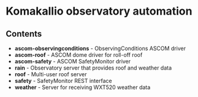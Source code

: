 # Komakallio observatory automation

## Contents

- **ascom-observingconditions** - ObservingConditions ASCOM driver
- **ascom-roof** - ASCOM dome driver for roll-off roof
- **ascom-safety** - ASCOM SafetyMonitor driver
- **rain** - Observatory server that provides roof and weather data
- **roof** - Multi-user roof server
- **safety** - SafetyMonitor REST interface
- **weather** - Server for receiving WXT520 weather data
